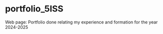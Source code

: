 # portfolio_5ISS
Web page: Portfolio done relating my experience and formation for the year 2024-2025
